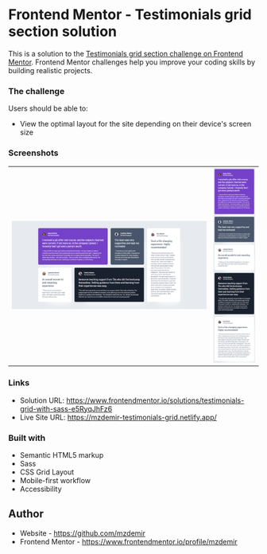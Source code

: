 # Frontend Mentor - Testimonials grid section solution

This is a solution to the [Testimonials grid section challenge on Frontend Mentor](https://www.frontendmentor.io/challenges/testimonials-grid-section-Nnw6J7Un7). Frontend Mentor challenges help you improve your coding skills by building realistic projects. 

### The challenge

Users should be able to:

- View the optimal layout for the site depending on their device's screen size

### Screenshots

<table>
  <tr>
    <td><img src="./desktop-preview.jpg" alt="desktop preview"></td>
    <td><img src="./mobile-preview.jpg" alt="mobile preview"></td>
  </tr>
</table>

### Links

- Solution URL: https://www.frontendmentor.io/solutions/testimonials-grid-with-sass-e5RyqJhFz6
- Live Site URL: https://mzdemir-testimonials-grid.netlify.app/

### Built with

- Semantic HTML5 markup
- Sass
- CSS Grid Layout
- Mobile-first workflow
- Accessibility

## Author

- Website - https://github.com/mzdemir
- Frontend Mentor - https://www.frontendmentor.io/profile/mzdemir